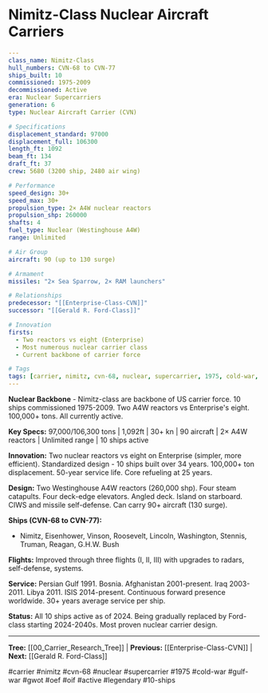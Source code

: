 # Nimitz-Class Nuclear Aircraft Carriers

```yaml
---
class_name: Nimitz-Class
hull_numbers: CVN-68 to CVN-77
ships_built: 10
commissioned: 1975-2009
decommissioned: Active
era: Nuclear Supercarriers
generation: 6
type: Nuclear Aircraft Carrier (CVN)

# Specifications
displacement_standard: 97000
displacement_full: 106300
length_ft: 1092
beam_ft: 134
draft_ft: 37
crew: 5680 (3200 ship, 2480 air wing)

# Performance
speed_design: 30+
speed_max: 30+
propulsion_type: 2× A4W nuclear reactors
propulsion_shp: 260000
shafts: 4
fuel_type: Nuclear (Westinghouse A4W)
range: Unlimited

# Air Group
aircraft: 90 (up to 130 surge)

# Armament
missiles: "2× Sea Sparrow, 2× RAM launchers"

# Relationships
predecessor: "[[Enterprise-Class-CVN]]"
successor: "[[Gerald R. Ford-Class]]"

# Innovation
firsts:
  - Two reactors vs eight (Enterprise)
  - Most numerous nuclear carrier class
  - Current backbone of carrier force

# Tags
tags: [carrier, nimitz, cvn-68, nuclear, supercarrier, 1975, cold-war, gulf-war, gwot, oef, oif, active, legendary, 10-ships]
---
```

**Nuclear Backbone** - Nimitz-class are backbone of US carrier force. 10 ships commissioned 1975-2009. Two A4W reactors vs Enterprise's eight. 100,000+ tons. All currently active.

**Key Specs:** 97,000/106,300 tons | 1,092ft | 30+ kn | 90 aircraft | 2× A4W reactors | Unlimited range | 10 ships active

**Innovation:** Two nuclear reactors vs eight on Enterprise (simpler, more efficient). Standardized design - 10 ships built over 34 years. 100,000+ ton displacement. 50-year service life. Core refueling at 25 years.

**Design:** Two Westinghouse A4W reactors (260,000 shp). Four steam catapults. Four deck-edge elevators. Angled deck. Island on starboard. CIWS and missile self-defense. Can carry 90+ aircraft (130 surge).

**Ships (CVN-68 to CVN-77):**
- Nimitz, Eisenhower, Vinson, Roosevelt, Lincoln, Washington, Stennis, Truman, Reagan, G.H.W. Bush

**Flights:** Improved through three flights (I, II, III) with upgrades to radars, self-defense, systems.

**Service:** Persian Gulf 1991. Bosnia. Afghanistan 2001-present. Iraq 2003-2011. Libya 2011. ISIS 2014-present. Continuous forward presence worldwide. 30+ years average service per ship.

**Status:** All 10 ships active as of 2024. Being gradually replaced by Ford-class starting 2024-2040s. Most proven nuclear carrier design.

---
**Tree:** [[00_Carrier_Research_Tree]] | **Previous:** [[Enterprise-Class-CVN]] | **Next:** [[Gerald R. Ford-Class]]

#carrier #nimitz #cvn-68 #nuclear #supercarrier #1975 #cold-war #gulf-war #gwot #oef #oif #active #legendary #10-ships
